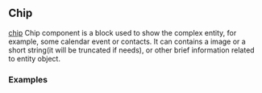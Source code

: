 ## Chip

[chip](https://material.google.com/components/chips.html#chips-specs) Chip component is a block used to show the complex entity, for example, some calendar event or contacts. It can contains a image or a short string(it will be truncated if needs), or other brief information related to entity object.

### Examples
